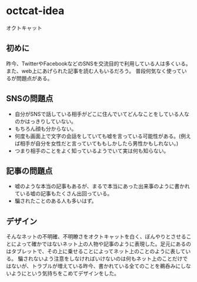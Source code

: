 # octcat-idea
オクトキャット

## 初めに
昨今、TwitterやFacebookなどのSNSを交流目的で利用している人は多くいる。また、web上にあげられた記事を読む人もいるだろう。
普段何気なく使っているが問題点がある。

## SNSの問題点
* 自分がSNSで話している相手がどこに住んでいてどんなことをしている人なのかはっきりしていない。
* もちろん顔も分からない。
* 何度も画面上で文字の会話をしていても嘘を言っている可能性がある。(例えば相手が自分を女性だと言っていてももしかしたら男性かもしれない。)
* つまり相手のことをよく知っているようでいて実は何も知らない。
## 記事の問題点
* 嘘のような本当の記事もあるが、まるで本当にあった出来事のように書かれている嘘の記事もたくさん出回っている。
* 騙されたことのある人も多いはず。

## デザイン
そんなネットの不明確、不明瞭さをオクトキャットを白く、ぼんやりとさせることによって確かではないネット上の人物や記事のように表現した。足元にあるのはタブレットで、その上に乗せることによってネット上のことのように表している。
騙されないよう注意をしなければいけないのは何もネット上のことだけではないが、トラブルが増えている昨今、書かれている全てのことを鵜呑みにしないようにという気持ちをこめてデザインをした。
